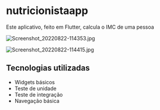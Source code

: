 # nutricionistaapp

Este aplicativo, feito em Flutter, calcula o IMC de uma pessoa

![Screenshot_20220822-114353.jpg](https://user-images.githubusercontent.com/103319187/185962827-f6a132b4-cbe4-4d47-8b04-81cf7efc0ad2.jpg)

![Screenshot_20220822-114415.jpg](https://user-images.githubusercontent.com/103319187/185962849-caed0ee6-13a1-4bfa-8f75-672d5b79443e.jpg)

## Tecnologias utilizadas

- Widgets básicos
- Teste de unidade
- Teste de integração
- Navegação básica
